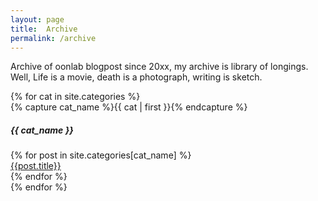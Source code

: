 ```yaml
---
layout: page
title:  Archive
permalink: /archive
---
```


Archive of oonlab blogpost since 20xx, my archive is library of longings. Well, Life is a movie, death is a photograph, writing is sketch.

<div class="tag-list">
  {% for cat in site.categories %}
    <div class="tag-group">
      {% capture cat_name %}{{ cat | first }}{% endcapture %}
      <h5 class="tag-group-title" id="{{ cat_name | slugize }}">{{ cat_name }}</h5>
      {% for post in site.categories[cat_name] %}
      <article class="tag-item">
        <a class="tag-item-title" href="{{ site.url }}{{ post.url }}">{{post.title}}</a>
      </article>
      {% endfor %}
    </div>
  {% endfor %}
  </div>